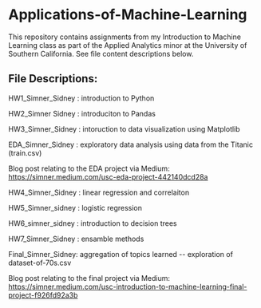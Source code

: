 # Applications-of-Machine-Learning

This repository contains assignments from my Introduction to Machine Learning class as part of the Applied Analytics minor at the University of Southern California.
See file content descriptions below.

File Descriptions:
--- 
HW1_Simner_Sidney : introduction to Python 

HW2_Simner Sidney : introduciton to Pandas

HW3_Simner_Sidney : intoruction to data visualization using Matplotlib

EDA_Simner_Sidney : exploratory data analysis using data from the Titanic (train.csv)

Blog post relating to the EDA project via Medium: https://simner.medium.com/usc-eda-project-442140dcd28a 

HW4_Simner_Sidney : linear regression and correlaiton

HW5_Simner_sidney : logistic regression

HW6_simner_sidney : introduction to decision trees

HW7_Simner_Sidney : ensamble methods 

Final_Simner_Sidney: aggregation of topics learned -- exploration of dataset-of-70s.csv

Blog post relating to the final project via Medium: https://simner.medium.com/usc-introduction-to-machine-learning-final-project-f926fd92a3b
